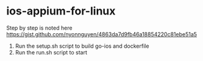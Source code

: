 # ios-appium-for-linux

Step by step is noted here https://gist.github.com/nyonnguyen/4863da7d9fb46a18854220c81ebe51a5

1. Run the setup.sh script to build go-ios and dockerfile
2. Run the run.sh script to start
